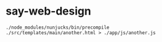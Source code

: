 # say-web-design
 ```
./node_modules/nunjucks/bin/precompile ./src/templates/main/another.html > ./app/js/another.js
 ```